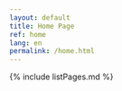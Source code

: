 ```yaml
---
layout: default
title: Home Page
ref: home
lang: en
permalink: /home.html
---
```


{% include listPages.md %}
